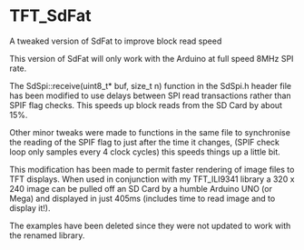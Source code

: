 # TFT_SdFat
A tweaked version of SdFat to improve block read speed

This version of SdFat will only work with the Arduino at full speed 8MHz SPI rate.

The SdSpi::receive(uint8_t* buf, size_t n) function in the SdSpi.h header file
has been modified to use delays between SPI read transactions rather than SPIF
flag checks.  This speeds up block reads from the SD Card by about 15%.

Other minor tweaks were made to functions in the same file to synchronise the
reading of the SPIF flag to just after the time it changes, (SPIF check loop
only samples every 4 clock cycles) this speeds things up a little bit.

This modification has been made to permit faster rendering of image files to TFT
displays. When used in conjunction with my TFT_ILI9341 library a 320 x 240 image
can be pulled off an SD Card by a humble Arduino UNO (or Mega) and displayed in
just 405ms (includes time to read image and to display it!).

The examples have been deleted since they were not updated to work with the renamed
library.
